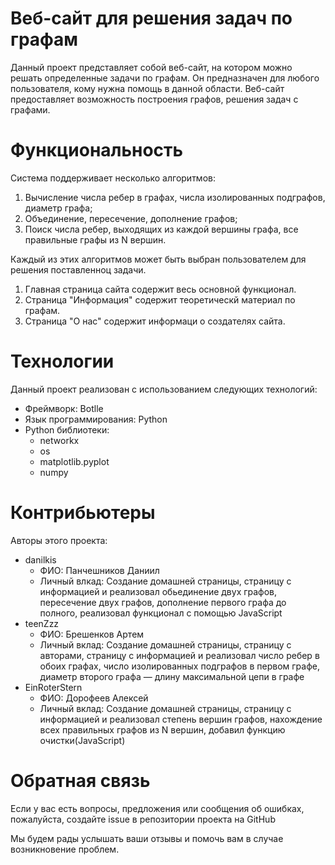 # Веб-сайт для решения задач по графам
Данный проект представляет собой веб-сайт, на котором можно решать определенные задачи по графам. Он предназначен для любого пользователя, кому нужна помощь в данной области. Веб-сайт предоставляет возможность построения графов, решения задач с графами.
# Функциональность
Система поддерживает несколько алгоритмов:
1) Вычисление числа ребер в графах, числа изолированных подграфов, диаметр графа;
2) Объединение, пересечение, дополнение графов;
3) Поиск числа ребер, выходящих из каждой вершины графа, все правильные графы из N вершин.

Каждый из этих алгоритмов может быть выбран пользователем для решения поставленноц задачи.
1) Главная страница сайта содержит весь основной функционал.
2) Страница "Информация" содержит теоретическй материал по графам.
3) Страница "О нас" содержит информаци о создателях сайта.

# Технологии
Данный проект реализован с использованием следующих технологий:

- Фреймворк: Botlle
- Язык программирования: Python
- Python библиотеки:
    - networkx
    - os
    - matplotlib.pyplot
    - numpy

# Контрибьютеры
Авторы этого проекта:

- danilkis
    - ФИО: Панчешников Даниил
    - Личный влкад: Создание домашней страницы,  страницу с информацией и реализовал обьединение двух графов, пересечение двух графов,  дополнение первого графа до полного, реализовал функционал c помощью JavaScript 
- teenZzz
    - ФИО: Брешенков Артем
    - Личный вклад: Создание домашней страницы, страницу с авторами, страницу с информацией и реализовал число ребер в обоих графах, число изолированных подграфов в первом графе, диаметр второго графа — длину максимальной цепи в графе
- EinRoterStern
    - ФИО: Дорофеев Алексей
    - Личный вклад: Создание домашней страницы,  страницу с информацией и реализовал степень вершин графов, нахождение всех правильных графов из N вершин, добавил функцию очистки(JavaScript)

# Обратная связь
Если у вас есть вопросы, предложения или сообщения об ошибках, пожалуйста, создайте issue в репозитории проекта на GitHub

Мы будем рады услышать ваши отзывы и помочь вам в случае возникновение проблем.
